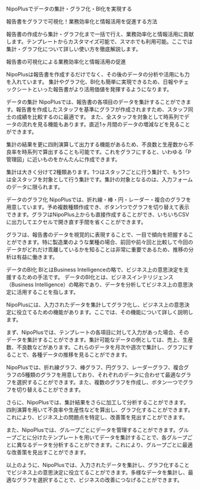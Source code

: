 NipoPlusでデータの集計・グラフ化・BI化を実現する

報告書をグラフで可視化！業務効率化と情報活用を促進する方法

報告書の作成から集計・グラフ化まで一括で行え、業務効率化と情報活用に貢献します。テンプレートからカスタマイズ可能で、スマホでも利用可能。ここでは集計・グラフ化について詳しい使い方を徹底解説します。


報告書の可視化による業務効率化と情報活用の促進

NipoPlusは報告書を作成するだけでなく、その後のデータの分析や活用にも力を入れています。
集計やグラフ化、BI化も簡単に実現できるため、日報やチェックシートといった報告書がより活用価値を発揮するようになります。

データの集計
NipoPlusでは、報告書の各項目のデータを集計することができます。報告書を作成したスタッフを基準にグラフが作成されますため、スタッフ同士の成績を比較するのに最適です。
また、全スタッフを対象として時系列でデータの流れを見る機能もあります。直近1ヶ月間のデータの増減などを見ることができます。

集計の結果を更に四則演算して出力する機能があるため、不良数と生産数から不良率を時系列で算出することも可能です。これをグラフにすると、いわゆる「P管理図」に近いものをかんたんに作成できます。

集計は大きく分けて2種類あります。1つはスタッフごとに行う集計で、もう1つは全スタッフを対象として行う集計です。集計の対象となるのは、入力フォームのデータに限られます。

データのグラフ化
NipoPlusでは、折れ線・棒・円・レーダー・複合のグラフを用意しています。予め複数種類作成でき、ボタン1つでグラフを切り替えて表示できます。グラフはNipoPlus上からも直接作成することができ、いちいちCSVに出力してエクセルで開き直す手間を省くことができます。

グラフは、報告書のデータを視覚的に表現することで、一目で傾向を把握することができます。特に製造業のような業種の場合、前回や前々回と比較して今回のデータがどれだけ乖離しているかを知ることは非常に重要であるため、推移の分析は有益に働きます。

データのBI化
BIとはBusiness Intelligenceの略で、ビジネス上の意思決定を支援するための手法です。
データのBI化とは、ビジネスインテリジェンス（Business Intelligence）の略称であり、データを分析してビジネス上の意思決定に活用することを指します。

NipoPlusには、入力されたデータを集計してグラフ化し、ビジネス上の意思決定に役立てるための機能があります。ここでは、その機能について詳しく説明します。

まず、NipoPlusでは、テンプレートの各項目に対して入力があった場合、そのデータを集計することができます。集計可能なデータの例としては、売上、生産数、不良数などがあります。これらのデータを月次や週次で集計し、グラフにすることで、各種データの推移を見ることができます。

NipoPlusでは、折れ線グラフ、棒グラフ、円グラフ、レーダーグラフ、複合グラフの5種類のグラフを用意しており、それぞれのデータに合わせて最適なグラフを選択することができます。また、複数のグラフを作成し、ボタン一つでグラフを切り替えることができます。

さらに、NipoPlusでは、集計結果をさらに加工して分析することができます。四則演算を用いて不良率や生産性などを算出し、グラフ化することができます。これにより、ビジネス上の問題点を特定し、改善策を見出すことができます。

また、NipoPlusでは、グループごとにデータを管理することができます。グループごとに分けたテンプレートを用いてデータを集計することで、各グループごとに異なるデータを分析することができます。これにより、グループごとに最適な改善策を見出すことができます。

以上のように、NipoPlusでは、入力されたデータを集計し、グラフ化することでビジネス上の意思決定に役立てることができます。多様なデータを集計し、最適なグラフを選択することで、ビジネスの改善につなげることができます。




